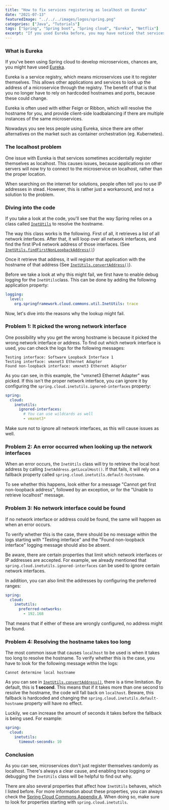 ```yaml
---
title: "How to fix services registering as localhost on Eureka"
date: "2021-07-13"
featuredImage: "../../../images/logos/spring.png"
categories: ["Java", "Tutorials"]
tags: ["Spring", "Spring boot", "Spring cloud", "Eureka", "Netflix"]
excerpt: "If you used Eureka before, you may have noticed that services sometimes register as localhost in stead of the prefered servers hostname. In this tutorial I'll explain why that happens and how to fix it."
---
```


### What is Eureka
If you've been using Spring cloud to develop microservices, chances are, you might have used [Eureka](https://spring.io/guides/gs/service-registration-and-discovery/).

Eureka is a service registry, which means microservices use it to register themselves. This allows other applications and services to look up the address of a microservice through the registry. 
The benefit of that is that you no longer have to rely on hardcoded hostnames and ports, because these could change.

Eureka is often used with either Feign or Ribbon, which will resolve the hostname for you, and provide client-side loadbalancing if there are multiple instances of the same microservices.

Nowadays you see less people using Eureka, since there are other alternatives on the market such as container orchestration (eg. Kubernetes).

### The localhost problem
One issue with Eureka is that services sometimes accidentally register themselves as localhost. This causes issues, because applications on other servers will now try to connect to the microservice on localhost, rather than the proper location.

When searching on the internet for solutions, people often tell you to use IP addresses in stead. However, this is rather just a workaround, and not a solution to the problem.

### Diving into the code
If you take a look at the code, you'll see that the way Spring relies on a class called [`InetUtils`](https://www.javadoc.io/doc/org.springframework.cloud/spring-cloud-commons/latest/org/springframework/cloud/commons/util/InetUtils.html) to resolve the hostname.

The way this class works is the following. First of all, it retrieves a list of all network interfaces.
After that, it will loop over all network interfaces, and find the first IPv4 network address of those interfaces. (See [`InetUtils.findFirstNonLoopbackAddress()`](https://github.com/spring-cloud/spring-cloud-commons/blob/f1b3956722cbcdbafd2a1dadb651f3bcb9ea2c26/spring-cloud-commons/src/main/java/org/springframework/cloud/commons/util/InetUtils.java#L74-L124))

Once it retrieve that address, it will register that application with the hostname of that address (See [`InetUtils.convertAddress()`](https://github.com/spring-cloud/spring-cloud-commons/blob/f1b3956722cbcdbafd2a1dadb651f3bcb9ea2c26/spring-cloud-commons/src/main/java/org/springframework/cloud/commons/util/InetUtils.java#L161-L176)).

Before we take a look at why this might fail, we first have to enable debug logging for the `InetUtils`class. This can be done by adding the following application property:

```yaml
logging:
  level:
    org.springframework.cloud.commons.util.InetUtils: trace
```

Now, let's dive into the reasons why the lookup might fail.

### Problem 1: It picked the wrong network interface
One possibility why you get the wrong hostname is because it picked the wrong network interface or address.  To find out which network interface is used, you can check the logs for the following messages:

```
Testing interface: Software Loopback Interface 1
Testing interface: vmxnet3 Ethernet Adapter
Found non-loopback interface: vmxnet3 Ethernet Adapter
```

As you can see, in this example, the "vmxnet3 Ethernet Adapter" was picked. If this isn't the proper network interface, you can ignore it by configuring the `spring.cloud.inetutils.ignored-interfaces` property: 

```yaml
spring:
  cloud:
    inetutils:
      ignored-interfaces:
        # You can use wildcards as well
        - vmxnet3*
```

Make sure not to ignore all network interfaces, as this will cause issues as well.

### Problem 2:  An error occurred when looking up the network interfaces

When an error occurs, the `InetUtils` class will try to retrieve the  local host address by calling `InetAddress.getLocalHost()`. If that fails, it will rely on a fallback property called `spring.cloud.inetutils.default-hostname`.

To see whether this happens, look either for a message "Cannot get first non-loopback address", followed by an exception, or for the "Unable to retrieve localhost" message.

### Problem 3: No network interface could be found

If no network interface or address could be found, the same will happen as when an error occurs. 

To verify whether this is the case, there should be no message within the logs starting with "Testing interface" and the "Found non-loopback interface" logging message should also be absent.

Be aware, there are certain properties that limit which network interfaces or IP addresses are accepted.
For example, we already mentioned that `spring.cloud.inetutils.ignored-interfaces`  can be used to ignore certain network interfaces.

In addition, you can also limit the addresses by configuring the preferred ranges:

```yaml
spring:
  cloud:
    inetutils:
      preferred-networks:
        - 192.168
```

That means that if either of these are wrongly configured, no address might be found.

### Problem 4: Resolving the hostname takes too long
The most common issue that causes `localhost` to be used is when it takes too long to resolve the hostname. To verify whether this is the case, you have to look for the following message within the logs:

```
Cannot determine local hostname
```

As you can see in [`InetUtils.convertAddress()`](https://github.com/spring-cloud/spring-cloud-commons/blob/main/spring-cloud-commons/src/main/java/org/springframework/cloud/commons/util/InetUtils.java#L167), there is a time limitation. By default, this is **1 second**. 
This means that if it takes more than one second to resolve the hostname, the code will fall back on `localhost`. 
Beware, this fallback is hardcoded and changing the `spring.cloud.inetutils.default-hostname`  property will have no effect.

Luckily, we can increase the amount of seconds it takes before the fallback is being used. For example:

```yaml
spring:
  cloud:
    inetutils:
      timeout-seconds: 10
```

### Conclusion

As you can see, microservices don't just register themselves randomly as localhost. There's always a clear cause, and enabling trace logging or debugging the `InetUtils` class will be helpful to find out why. 

There are also several properties that affect how `InetUtils` behaves, which I listed before. For more information about these properties, you can always check the [Spring Cloud Commons Appendix A](https://cloud.spring.io/spring-cloud-commons/reference/html/appendix.html). When doing so, make sure to look for properties starting with `spring.cloud.inetutils`.